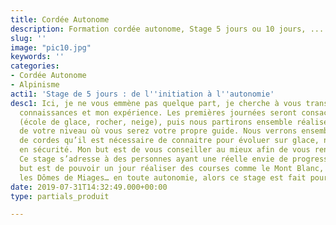 ```yaml
---
title: Cordée Autonome
description: Formation cordée autonome, Stage 5 jours ou 10 jours, ...
slug: ''
image: "pic10.jpg"
keywords: ''
categories:
- Cordée Autonome
- Alpinisme
acti1: 'Stage de 5 jours : de l''initiation à l''autonomie'
desc1: Ici, je ne vous emmène pas quelque part, je cherche à vous transmettre mes
  connaissances et mon expérience. Les premières journées seront consacrées aux fondamentaux
  (école de glace, rocher, neige), puis nous partirons ensemble réaliser des courses
  de votre niveau où vous serez votre propre guide. Nous verrons ensemble les manipulations
  de cordes qu’il est nécessaire de connaitre pour évoluer sur glace, neige et rocher
  en sécurité. Mon but est de vous conseiller au mieux afin de vous rendre autonome.
  Ce stage s’adresse à des personnes ayant une réelle envie de progresser. Si votre
  but est de pouvoir un jour réaliser des courses comme le Mont Blanc, le grand Paradis,
  les Dômes de Miages… en toute autonomie, alors ce stage est fait pour vous.
date: 2019-07-31T14:32:49.000+00:00
type: partials_produit

---
```

